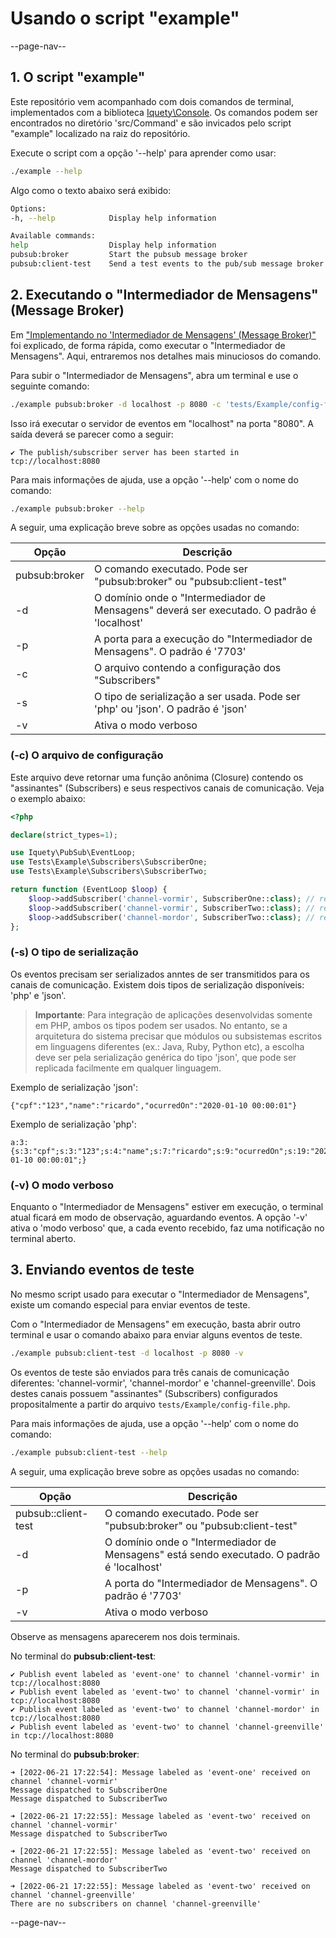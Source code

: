 # Usando o script "example"

--page-nav--

## 1. O script "example"

Este repositório vem acompanhado com dois comandos de terminal, implementados com a biblioteca [Iquety\Console](https://github.com/iquety/console). Os comandos podem ser encontrados no diretório 'src/Command' e são invicados pelo script "example" localizado na raiz do repositório.

Execute o script com a opção '--help' para aprender como usar:

```bash
./example --help
```

Algo como o texto abaixo será exibido:

```bash
Options: 
-h, --help            Display help information

Available commands: 
help                  Display help information
pubsub:broker         Start the pubsub message broker
pubsub:client-test    Send a test events to the pub/sub message broker
```

## 2. Executando o "Intermediador de Mensagens" (Message Broker)

Em ["Implementando no 'Intermediador de Mensagens' (Message Broker)"](03-implementando-no-broker.md) foi explicado, de forma rápida, como executar o "Intermediador de Mensagens". Aqui, entraremos nos detalhes mais minuciosos do comando.

Para subir o "Intermediador de Mensagens", abra um terminal e use o seguinte comando:

```bash
./example pubsub:broker -d localhost -p 8080 -c 'tests/Example/config-file.php' -s json -v
```

Isso irá executar o servidor de eventos em "localhost" na porta "8080". A saída deverá se parecer como a seguir:

```text
✔ The publish/subscriber server has been started in tcp://localhost:8080
```

Para mais informações de ajuda, use a opção '--help' com o nome do comando:

```bash
./example pubsub:broker --help
```

A seguir, uma explicação breve sobre as opções usadas no comando:

Opção | Descrição
-- | --
pubsub:broker | O comando executado. Pode ser "pubsub:broker" ou "pubsub:client-test"
-d | O domínio onde o "Intermediador de Mensagens" deverá ser executado. O padrão é 'localhost'
-p | A porta para a execução do "Intermediador de Mensagens". O padrão é '7703'
-c | O arquivo contendo a configuração dos "Subscribers"
-s | O tipo de serialização a ser usada. Pode ser 'php' ou 'json'. O padrão é 'json'
-v | Ativa o modo verboso

### (-c) O arquivo de configuração

Este arquivo deve retornar uma função anônima (Closure) contendo os "assinantes" (Subscribers) e seus respectivos canais de comunicação. Veja o exemplo abaixo:

```php
<?php

declare(strict_types=1);

use Iquety\PubSub\EventLoop;
use Tests\Example\Subscribers\SubscriberOne;
use Tests\Example\Subscribers\SubscriberTwo;

return function (EventLoop $loop) {
    $loop->addSubscriber('channel-vormir', SubscriberOne::class); // recebe EventOne
    $loop->addSubscriber('channel-vormir', SubscriberTwo::class); // recebe EventOne e EventTwo
    $loop->addSubscriber('channel-mordor', SubscriberTwo::class); // recebe EventOne e EventTwo
};
```

### (-s) O tipo de serialização

Os eventos precisam ser serializados anntes de ser transmitidos para os canais de comunicação. Existem dois tipos de serialização disponíveis: 'php' e 'json'.

> **Importante**: Para integração de aplicações desenvolvidas somente em PHP, ambos os tipos podem ser usados. No entanto, se a arquitetura do sistema precisar que módulos ou subsistemas escritos em linguagens diferentes (ex.: Java, Ruby, Python etc), a escolha deve ser pela serialização genérica do tipo 'json', que pode ser replicada facilmente em qualquer linguagem.

Exemplo de serialização 'json':

```text
{"cpf":"123","name":"ricardo","ocurredOn":"2020-01-10 00:00:01"}
```

Exemplo de serialização 'php':

```text
a:3:{s:3:"cpf";s:3:"123";s:4:"name";s:7:"ricardo";s:9:"ocurredOn";s:19:"2020-01-10 00:00:01";}
```

### (-v) O modo verboso

Enquanto o "Intermediador de Mensagens" estiver em execução, o terminal atual ficará em modo de observação, aguardando eventos. A opção '-v' ativa o 'modo verboso' que, a cada evento recebido, faz uma notificação no terminal aberto.

## 3. Enviando eventos de teste

No mesmo script usado para executar o "Intermediador de Mensagens", existe um comando especial para enviar eventos de teste.

Com o "Intermediador de Mensagens" em execução, basta abrir outro terminal e usar o comando abaixo para enviar alguns eventos de teste.

```bash
./example pubsub:client-test -d localhost -p 8080 -v
```

Os eventos de teste são enviados para três canais de comunicação diferentes: 'channel-vormir', 'channel-mordor' e 'channel-greenville'. Dois destes canais possuem "assinantes" (Subscribers) configurados propositalmente a partir do arquivo `tests/Example/config-file.php`.

Para mais informações de ajuda, use a opção '--help' com o nome do comando:

```bash
./example pubsub:client-test --help
```

A seguir, uma explicação breve sobre as opções usadas no comando:

Opção | Descrição
-- | --
pubsub::client-test | O comando executado. Pode ser "pubsub:broker" ou "pubsub:client-test"
-d | O domínio onde o "Intermediador de Mensagens" está sendo executado. O padrão é 'localhost'
-p | A porta do "Intermediador de Mensagens". O padrão é '7703'
-v | Ativa o modo verboso

Observe as mensagens aparecerem nos dois terminais.

No terminal do **pubsub:client-test**:

```text
✔ Publish event labeled as 'event-one' to channel 'channel-vormir' in tcp://localhost:8080
✔ Publish event labeled as 'event-two' to channel 'channel-vormir' in tcp://localhost:8080
✔ Publish event labeled as 'event-two' to channel 'channel-mordor' in tcp://localhost:8080
✔ Publish event labeled as 'event-two' to channel 'channel-greenville' in tcp://localhost:8080
```

No terminal do **pubsub:broker**:

```text
➜ [2022-06-21 17:22:54]: Message labeled as 'event-one' received on channel 'channel-vormir'
Message dispatched to SubscriberOne
Message dispatched to SubscriberTwo

➜ [2022-06-21 17:22:55]: Message labeled as 'event-two' received on channel 'channel-vormir'
Message dispatched to SubscriberTwo

➜ [2022-06-21 17:22:55]: Message labeled as 'event-two' received on channel 'channel-mordor'
Message dispatched to SubscriberTwo

➜ [2022-06-21 17:22:55]: Message labeled as 'event-two' received on channel 'channel-greenville'
There are no subscribers on channel 'channel-greenville'
```

--page-nav--
